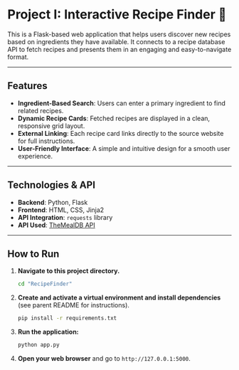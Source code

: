 # Project I: Interactive Recipe Finder 🍲

This is a Flask-based web application that helps users discover new recipes based on ingredients they have available. It connects to a recipe database API to fetch recipes and presents them in an engaging and easy-to-navigate format.

---

## Features

- **Ingredient-Based Search**: Users can enter a primary ingredient to find related recipes.
- **Dynamic Recipe Cards**: Fetched recipes are displayed in a clean, responsive grid layout.
- **External Linking**: Each recipe card links directly to the source website for full instructions.
- **User-Friendly Interface**: A simple and intuitive design for a smooth user experience.

---

## Technologies & API

- **Backend**: Python, Flask
- **Frontend**: HTML, CSS, Jinja2
- **API Integration**: `requests` library
- **API Used**: [TheMealDB API](https://www.themealdb.com/api.php)

---

## How to Run

1.  **Navigate to this project directory.**
    ```bash
    cd "RecipeFinder"
    ```
2.  **Create and activate a virtual environment and install dependencies** (see parent README for instructions).

    ```bash
    pip install -r requirements.txt
    ```

3.  **Run the application:**

    ```bash
    python app.py
    ```

4.  **Open your web browser** and go to `http://127.0.0.1:5000`.
